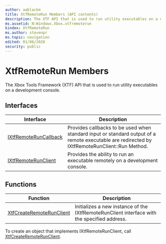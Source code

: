 ```yaml
---
author: aablackm
title: XtfRemoteRun Members (API contents)
description: The XTF API that is used to run utility executables on a development console.
ms.assetid: N:Windows.Xbox.xtfremoterun
kindex: XtfRemoteRun
ms.author: stevenpr
ms.topic: navigation
edited: 01/06/2020
security: public
---
```


# XtfRemoteRun Members

The Xbox Tools Framework (XTF) API that is used to run utility executables on a development console.   

<a id="interfacesSection"></a>



  
## Interfaces  
  
| Interface | Description |  
| --- | --- |  
| [IXtfRemoteRunCallback](classes/IXtfRemoteRunCallback/interfaces/ixtfremoteruncallback.md) | Provides callbacks to be used when standard input or standard output of a remote executable are redirected by IXtfRemoteRunClient::Run Method. |  
| [IXtfRemoteRunClient](classes/IXtfRemoteRunClient/interfaces/ixtfremoterunclient.md) | Provides the ability to run an executable remotely on a development console. |  
  
## Functions  
  
| Function | Description |  
| --- | --- |  
| [XtfCreateRemoteRunClient](methods/xtfremoterun_xtfcreateremoterunclient.md) | Initializes a new instance of the IXtfRemoteRunClient interface with the specified address. |  
  

To create an object that implements IXtfRemoteRunClient, call [XtfCreateRemoteRunClient](methods/xtfremoterun_xtfcreateremoterunclient.md).  